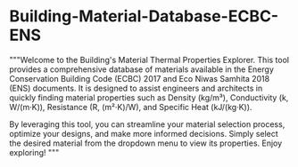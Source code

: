 # Building-Material-Database-ECBC-ENS

"""Welcome to the Building's Material Thermal Properties Explorer. This tool provides a comprehensive database of materials available in the Energy Conservation Building Code (ECBC) 2017 and Eco Niwas Samhita 2018 (ENS) documents. It is designed to assist engineers and architects in quickly finding material properties such as Density (kg/m³), Conductivity (k, W/(m·K)), Resistance (R, (m²·K)/W), and Specific Heat (kJ/(kg·K)).

By leveraging this tool, you can streamline your material selection process, optimize your designs, and make more informed decisions. Simply select the desired material from the dropdown menu to view its properties. Enjoy exploring!
"""
